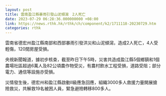 ```yaml
---
layout: post
title: 雲南盈江縣暴雨引發山泥傾瀉　2人死亡
date: 2023-07-29 06:28:36.000000000 +08:00
link: https://news.rthk.hk/rthk/ch/component/k2/1711118-20230729.htm
categories: rthk
---
```


雲南省德宏州盈江縣南部和西部暴雨引發洪災和山泥傾瀉，造成2人死亡，4人受輕傷，120間房屋受損。

央視新聞報道，據初步核查，截至昨日下午5時，災害共造成盈江縣5個鄉鎮和1個農場社區超過6萬人及82公頃農作物受災，有農村飲水工程受損，道路受阻；部分電力、通信等設施亦受損。

災情發生後，德宏州和盈江縣啟動Ⅱ級應急回應，組織3000多人救援力量開展搶險救災，共解救19名被困人員，緊急避險轉移800多人。
